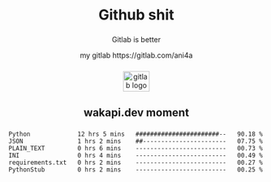 <h1 align="center">Github shit</h1>

###

<p align="center">Gitlab is better</p>

<p align="center">my gitlab https://gitlab.com/ani4a</p>

###

<div align="center">
  <img src="https://cdn.jsdelivr.net/gh/devicons/devicon/icons/gitlab/gitlab-original.svg" height="40" width="52" alt="gitlab logo"  />
</div>

###

<h2 align="center">wakapi.dev moment</h2>

###

<!--START_SECTION:waka-->

```text
Python             12 hrs 5 mins   #######################--   90.18 %
JSON               1 hrs 2 mins    ##-----------------------   07.75 %
PLAIN_TEXT         0 hrs 6 mins    -------------------------   00.73 %
INI                0 hrs 4 mins    -------------------------   00.49 %
requirements.txt   0 hrs 2 mins    -------------------------   00.27 %
PythonStub         0 hrs 2 mins    -------------------------   00.25 %
```

<!--END_SECTION:waka-->

###
